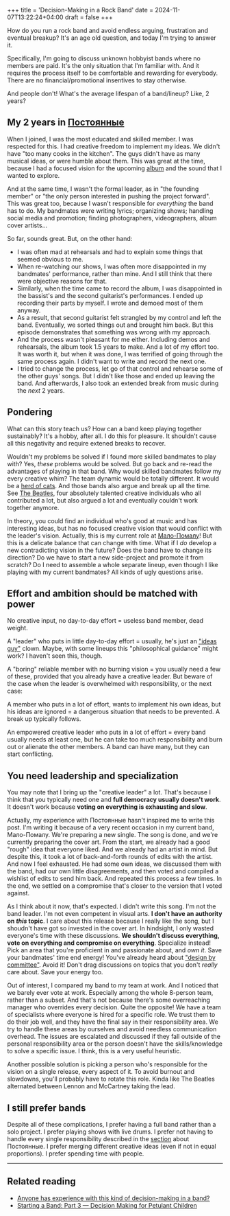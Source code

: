 +++
title = 'Decision-Making in a Rock Band'
date = 2024-11-07T13:22:24+04:00
draft = false
+++

How do you run a rock band and avoid endless arguing, frustration and eventual
breakup? It's an age old question, and today I'm trying to answer it.

Specifically, I'm going to discuss unknown hobbyist bands where no members are
paid. It's the only situation that I'm familiar with. And it requires the
process itself to be comfortable and rewarding for everybody. There are no
financial/promotional insentives to stay otherwise.

And people don't! What's the average lifespan of a band/lineup? Like, 2 years?

## My 2 years in [Постоянные](https://band.link/postoyannyye)

When I joined, I was the most educated and skilled member. I was respected for
this. I had creative freedom to implement my ideas. We didn't have "too many
cooks in the kitchen". The guys didn't have as many musical ideas, or were
humble about them. This was great at the time, because I had a focused vision
for the upcoming [album](https://band.link/postoyannyye3) and the sound that I
wanted to explore.

And at the same time, I wasn't the formal leader, as in "the founding member" or
"the only person interested in pushing the project forward". This was great too,
because I wasn't responsible for *everything* the band has to do. My bandmates
were writing lyrics; organizing shows; handling social media and promotion;
finding photographers, videographers, album cover artists...

So far, sounds great. But, on the other hand:

- I was often mad at rehearsals and had to explain some things that seemed
  obvious to me.
- When re-watching our shows, I was often more disappointed in my bandmates'
  performance, rather than mine. And I still think that there were objective
  reasons for that.
- Similarly, when the time came to record the album, I was disappointed in the
  bassist's and the second guitarist's performances. I ended up recording their
  parts by myself. I wrote and demoed most of them anyway.
- As a result, that second guitarist felt strangled by my control and left the
  band. Eventually, we sorted things out and brought him back. But this episode
  demonstrates that something was wrong with my approach.
- And the process wasn't pleasant for me either. Including demos and rehearsals,
  the album took 1.5 years to make. And a lot of my effort too. It was worth it,
  but when it was done, I was terrified of going through the same process again.
  I didn't want to write and record the next one.
- I tried to change the process, let go of that control and rehearse some of the
  other guys' songs. But I didn't like those and ended up leaving the band. And
  afterwards, I also took an extended break from music during the *next* 2
  years.

## Pondering

What can this story teach us? How can a band keep playing together sustainably?
It's a hobby, after all. I do this for pleasure. It shouldn't cause all this
negativity and require extened breaks to recover.

Wouldn't my problems be solved if I found more skilled bandmates to play with?
Yes, *these* problems would be solved. But go back and re-read the advantages of
playing in that band. Why would skilled bandmates follow my every creative whim?
The team dynamic would be totally different. It would be a [herd of
cats](https://en.wikipedia.org/wiki/Herding_cats). And those bands also argue
and break up all the time. See [The
Beatles](https://en.wikipedia.org/wiki/The_Beatles), four absolutely talented
creative individuals who all contributed a lot, but also argued a lot and
eventually couldn't work together anymore.

In theory, you could find an individual who's good at music and has interesting
ideas, but has no focused creative vision that would conflict with the leader's
vision. Actually, this is my current role at
[Мало-Помалу](https://band.link/malo_pomalu_band)! But this is a delicate
balance that can change with time. What if I *do* develop a new contradicting
vision in the future? Does the band have to change its direction? Do we have to
start a new side-project and promote it from scratch? Do I need to assemble a
whole separate lineup, even though I like playing with my current bandmates? All
kinds of ugly questions arise.

## Effort and ambition should be matched with power

No creative input, no day-to-day effort = useless band member, dead weight.

A "leader" who puts in little day-to-day effort = usually, he's just an ["ideas
guy"](https://www.reddit.com/r/gamedev/comments/113k1fv/heres_a_thing_about_the_idea_guy_and_the_real/)
clown. Maybe, with some lineups this "philosophical guidance" might work? I
haven't seen this, though.

A "boring" reliable member with no burning vision = you usually need a few of
these, provided that you already have a creative leader. But beware of the case
when the leader is overwhelmed with responsibility, or the next case:

A member who puts in a lot of effort, wants to implement his own ideas, but his
ideas are ignored = a dangerous situation that needs to be prevented. A break up
typically follows.

An empowered creative leader who puts in a lot of effort = every band usually
needs at least one, but he can take too much responsibility and burn out or
alienate the other members. A band can have many, but they can start
conflicting.

## You need leadership and specialization

You may note that I bring up the "creative leader" a lot. That's because I think
that you typically need one and **full democracy usually doesn't work**. It
doesn't work because **voting on everything is exhausting and slow**.

Actually, my experience with Постоянные hasn't inspired me to write this post.
I'm writing it because of a very recent occasion in my current band,
Мало-Помалу. We're preparing a new single. The song is done, and we're currently
preparing the cover art. From the start, we already had a good "rough" idea that
everyone liked. And we already had an artist in mind. But despite this, it took
a lot of back-and-forth rounds of edits with the artist. And now I feel
exhausted. He had some own ideas, we discussed them with the band, had our own
little disagreements, and then voted and compiled a wishlist of edits to send
him back. And repeated this process a few times. In the end, we settled on a
compromise that's closer to the version that I voted against.

As I think about it now, that's expected. I didn't write this song. I'm not the
band leader. I'm not even competent in visual arts. **I don't have an authority
on *this* topic**. I care about this release because I really like the song, but
I shoudn't have got so invested in the cover art. In hindsight, I only wasted
everyone's time with these discussions. **We shouldn't discuss everything, vote
on everything and compromise on everything**. Specialize instead! Pick an area
that you're proficient in and passionate about, and *own it*. Save your
bandmates' time end energy! You've already heard about ["design by
committee"](https://en.wikipedia.org/wiki/Design_by_committee). Avoid it! Don't
drag discussions on topics that you don't *really* care about. Save your energy
too.

Out of interest, I compared my band to my team at work. And I noticed that we
barely ever vote at work. Especially among the whole 8-person team, rather than
a subset. And that's not because there's some overreaching manager who overrides
every decision. Quite the opposite! We have a team of specialists where everyone
is hired for a specific role. We trust them to do their job well, and they have
the final say in their responsibility area. We try to handle these areas by
ourselves and avoid needless communication overhead. The issues are escalated
and discussed if they fall outside of the personal responsibility area or the
person doesn't have the skills/knowledge to solve a specific issue. I think,
this is a very useful heuristic.

Another possible solution is picking a person who's responsible for the vision
on a single release, every aspect of it. To avoid burnout and slowdowns, you'll
probably have to rotate this role. Kinda like The Beatles alternated between
Lennon and McCartney taking the lead.

## I still prefer bands

Despite all of these complications, I prefer having a full band rather than a
solo project. I prefer playing shows with live drums. I prefer not having to
handle every single responsibility described in the
[section](#my-2-years-in-постоянныеhttpsbandlinkpostoyannyye) about Постоянные.
I prefer merging different creative ideas (even if not in equal proportions). I
prefer spending time with people.

---

## Related reading

- [Anyone has experience with this kind of decision-making in a
  band?](https://www.reddit.com/r/Bass/comments/80o1s8/anyone_has_experience_with_this_kind_of/)
- [Starting a Band: Part 3 — Decision Making for Petulant
  Children](https://tahoeonstage.com/backstage/starting-a-band-part-3/)
